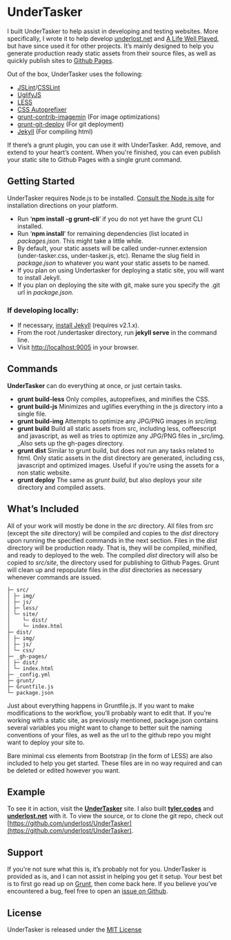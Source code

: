# UnderTasker

I built UnderTasker to help assist in developing and testing websites. More specifically, I wrote it to help develop [underlost.net](underlost.net) and [A Life Well Played](alifewellplayed.com), but have since used it for other projects. It’s mainly designed to help you generate production ready static assets from their source files, as well as quickly publish sites to [Github Pages](pages.github.com). 

Out of the box, UnderTasker uses the following:

*   [JSLint](www.jslint.com)/[CSSLint](csslint.net)
*   [UglifyJS](marijnhaverbeke.nl//uglifyjs)
*   [LESS](lesscss.org)
*   [CSS Autoprefixer](github.com/ai/autoprefixer)
*   [grunt-contrib-imagemin](https://github.com/gruntjs/grunt-contrib-imagemin) (For image optimizations)
*   [grunt-git-deploy](https://www.npmjs.org/package/grunt-git-deploy) (For git deployment)
*   [Jekyll](http://jekyllrb.com/) (For compiling html)

If there’s a grunt plugin, you can use it with UnderTasker. Add, remove, and extend to your heart’s content. When you&#39;re finished, you can even publish your static site to Github Pages with a single grunt command.

## Getting Started

<a id="21dc"></a>UnderTasker requires Node.js to be installed. [Consult the Node.js site](http://nodejs.org/download/) for installation directions on your platform.

*  Run ‘**npm install -g grunt-cli**’ if you do not yet have the grunt CLI installed. 
*  Run ‘**npm install**’ for remaining dependencies (list located in _packages.json_. This might take a little while.
*  By default, your static assets will be called under-runner.extension (under-tasker.css, under-tasker.js, etc). Rename the slug field in _package.json_ to whatever you want your static assets to be named.
*  If you plan on using Undertasker for deploying a static site, you will want to install Jekyll. 
*  If you plan on deploying the site with git, make sure you specify the .git url in _package.json._

### If developing locally:

*   If necessary, [install Jekyll](http://jekyllrb.com/docs/installation) (requires v2.1.x).
*   From the root /undertasker directory, run **jekyll serve** in the command line.
*   Visit [http://localhost:9005](http://localhost:9001/) in your browser.


## Commands

**UnderTasker** can do everything at once, or just certain tasks. 

*   **grunt build-less**
Only compiles, autoprefixes, and minifies the CSS. 
*   **grunt build-js**
Minimizes and uglifies everything in the js directory into a single file.
*   **grunt build-img**
Attempts to optimize any JPG/PNG images in _src/img._
*   **grunt build**
Build all static assets from src, including less, coffeescript and javascript, as well as tries to optimize any JPG/PNG files in _src/img. _Also sets up the gh-pages directory.
*   **grunt dist**
Similar to grunt build, but does not run any tasks related to html. Only static assets in the dist directory are generated, including css, javascript and optimized images. Useful if you’re using the assets for a non static website. 
*   **grunt deploy**
The same as _grunt build_, but also deploys your _site_ directory and compiled assets.


## What’s Included

All of your work will mostly be done in the _src_ directory. All files from _src_ (except the _site_ directory) will be compiled and copies to the _dist_ directory upon running the specified commands in the next section. Files in the _dist_ directory will be production ready. That is, they will be compiled, minified, and ready to deployed to the web. The compiled _dist_ directory will also be copied to _src/site_, the directory used for publishing to Github Pages. Grunt will clean up and repopulate files in the _dist_ directories as necessary whenever commands are issued.
  
```
├─ src/
│ ├─ img/
│ ├─ js/
│ ├─ less/
│ └─ site/
│    └─ dist/
│    └─ index.html
├─ dist/
│ ├─ img/
│ ├─ js/
│ └─ css/
├─ _gh-pages/
│ ├─ dist/
│ └─ index.html
├─ _config.yml
├─ grunt/
├─ Gruntfile.js
└─ package.json
```

Just about everything happens in Gruntfile.js. If you want to make modifications to the workflow, you’ll probably want to edit that. If you&#39;re working with a static site, as previously mentioned, package.json contains several variables you might want to change to better suit the naming conventions of your files, as well as the url to the github repo you might want to deploy your site to.

Bare minimal css elements from Bootstrap (in the form of LESS) are also included to help you get started. These files are in no way required and can be deleted or edited however you want.


## Example

To see it in action, visit the [**UnderTasker**](http://tyler.codes/UnderTasker) site. I also built [**tyler.codes**](http://tyler.codes/) and [**underlost.net**](http://underlost.net/) with it. To view the source, or to clone the git repo, check out [https://github.com/underlost/UnderTasker](https://github.com/underlost/UnderTasker).


## Support

If you&#39;re not sure what this is, it’s probably not for you. UnderTasker is provided as is, and I can not assist in helping you get it setup. Your best bet is to first go read up on [Grunt](http://gruntjs.com/), then come back here. If you believe you’ve encountered a bug, feel free to open an [issue on Github](https://github.com/underlost/UnderTasker/issues).



## License

UnderTasker is released under the [MIT License](https://github.com/underlost/UnderTasker/blob/master/LICENSE)
